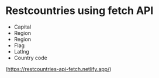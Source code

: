 
# **Restcountries using fetch API**

+ Capital
+ Region
+ Region
+ Flag
+ Latlng
+ Country code

(https://restcountries-api-fetch.netlify.app/)